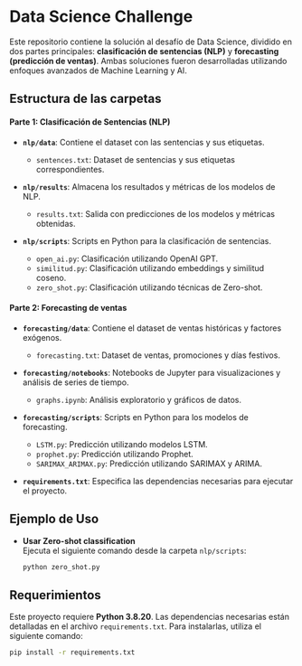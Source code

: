 # **Data Science Challenge**
Este repositorio contiene la solución al desafío de Data Science, dividido en dos partes principales: **clasificación de sentencias (NLP)** y **forecasting (predicción de ventas)**. Ambas soluciones fueron desarrolladas utilizando enfoques avanzados de Machine Learning y AI.

## **Estructura de las carpetas**
#### **Parte 1: Clasificación de Sentencias (NLP)**
- **`nlp/data`**: Contiene el dataset con las sentencias y sus etiquetas.
  - `sentences.txt`: Dataset de sentencias y sus etiquetas correspondientes.

- **`nlp/results`**: Almacena los resultados y métricas de los modelos de NLP.
  - `results.txt`: Salida con predicciones de los modelos y métricas obtenidas.

- **`nlp/scripts`**: Scripts en Python para la clasificación de sentencias.
  - `open_ai.py`: Clasificación utilizando OpenAI GPT.
  - `similitud.py`: Clasificación utilizando embeddings y similitud coseno.
  - `zero_shot.py`: Clasificación utilizando técnicas de Zero-shot.

#### **Parte 2: Forecasting de ventas**
- **`forecasting/data`**: Contiene el dataset de ventas históricas y factores exógenos.
  - `forecasting.txt`: Dataset de ventas, promociones y días festivos.

- **`forecasting/notebooks`**: Notebooks de Jupyter para visualizaciones y análisis de series de tiempo.
  - `graphs.ipynb`: Análisis exploratorio y gráficos de datos.

- **`forecasting/scripts`**: Scripts en Python para los modelos de forecasting.
  - `LSTM.py`: Predicción utilizando modelos LSTM.
  - `prophet.py`: Predicción utilizando Prophet.
  - `SARIMAX_ARIMAX.py`: Predicción utilizando SARIMAX y ARIMA.

- **`requirements.txt`**: Especifica las dependencias necesarias para ejecutar el proyecto.


## **Ejemplo de Uso**
- **Usar Zero-shot classification**  
   Ejecuta el siguiente comando desde la carpeta `nlp/scripts`:
   ```bash
   python zero_shot.py

## **Requerimientos**
Este proyecto requiere **Python 3.8.20**. Las dependencias necesarias están detalladas en el archivo `requirements.txt`. Para instalarlas, utiliza el siguiente comando:
```bash
pip install -r requirements.txt

